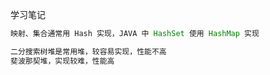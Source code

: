 学习笔记

```java
映射、集合通常用 Hash 实现，JAVA 中 HashSet 使用 HashMap 实现

二分搜索树堆是常用堆，较容易实现，性能不高
斐波那契堆，实现较难，性能高


```

